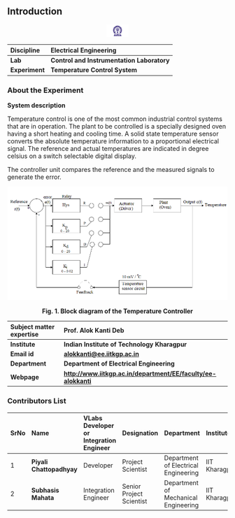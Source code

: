 ## Introduction

<div align="center">
<img src="experiment/images/iitkgp.png" width="10%">
</div>

<b>Discipline | <b> Electrical Engineering 
:--|:--|
<b> Lab | <b> **Control and Instrumentation Laboratory**
<b> Experiment|     <b> **Temperature Control System**


### About the Experiment 
**System description**

Temperature control is one of the most common industrial control systems that are in operation. 
The plant to be controlled is a specially designed oven having a short heating and cooling time. A solid state temperature sensor converts the absolute temperature information
to a proportional electrical signal. The reference and actual temperatures are indicated in degree celsius on a switch selectable digital display.

The controller unit compares the reference and the measured signals to generate the error.


<div align="center">
<img class="img-fluid " id="introimg"  src="./experiment/images/fig1.png" alt="">

<b>Fig. 1. Block diagram of the Temperature Controller</b>
</div>


<b>Subject matter expertise | <b> **Prof. Alok Kanti Deb**
:--|:--|
<b> Institute | <b>  **Indian Institute of Technology Kharagpur**
<b> Email id|     <b>  **alokkanti@ee.iitkgp.ac.in**
<b> Department |  **Department of Electrical Engineering**
<b>Webpage| <b> http://www.iitkgp.ac.in/department/EE/faculty/ee-alokkanti

### Contributors List

SrNo | Name | VLabs Developer or Integration Engineer | Designation | Department| Institute
:--|:--|:--|:--|:--|:--|
1 | **Piyali Chattopadhyay** | Developer | Project Scientist | Department of Electrical Engineering | IIT Kharagpur | 
2 | **Subhasis Mahata** | Integration Engineer | Senior Project Scientist | Department of Mechanical Engineering | IIT Kharagpur |
